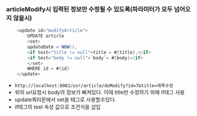 

### articleModify시 입력된 정보만 수정될 수 있도록(파라미터가 모두 넘어오지 않을시)

```java
	<update id="modifyArticle">
		UPDATE article		
		<set>
		updateDate = NOW(),
		<if test="title != null">title = #{title},</if>
		<if test="body != null">`body`= #{body}</if>
		</set>		
		WHERE id = #{id}
	</update>
```

- ```http://localhost:8081/usr/article/doModify?id=7&title=제목수정```
- 위의 url요청시 body의 정보가 빠져있다. 이때 title만 수정하기 위해 if태그 사용
- update쿼리문에서 set을 태그로 사용할수있다.
- if태그의 test 속성 값으로 조건식을 삽입